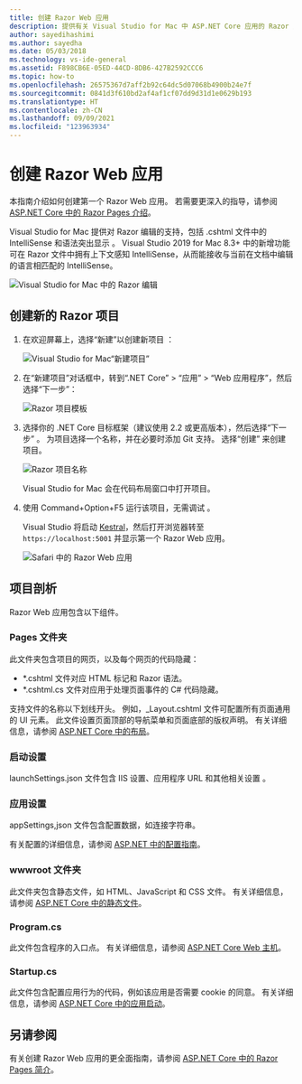 ```yaml
---
title: 创建 Razor Web 应用
description: 提供有关 Visual Studio for Mac 中 ASP.NET Core 应用的 Razor 支持的信息。
author: sayedihashimi
ms.author: sayedha
ms.date: 05/03/2018
ms.technology: vs-ide-general
ms.assetid: F898CB6E-05ED-44CD-8DB6-427B2592CCC6
ms.topic: how-to
ms.openlocfilehash: 26575367d7aff2b92c64dc5d07068b4900b24e7f
ms.sourcegitcommit: 0841d3f610bd2af4af1cf07dd9d31d1e0629b193
ms.translationtype: HT
ms.contentlocale: zh-CN
ms.lasthandoff: 09/09/2021
ms.locfileid: "123963934"
---
```

# <a name="create-razor-web-apps"></a>创建 Razor Web 应用

本指南介绍如何创建第一个 Razor Web 应用。 若需要更深入的指导，请参阅 [ASP.NET Core 中的 Razor Pages 介绍](/aspnet/core/razor-pages/index)。

Visual Studio for Mac 提供对 Razor 编辑的支持，包括 .cshtml 文件中的 IntelliSense 和语法突出显示  。 Visual Studio 2019 for Mac 8.3+ 中的新增功能可在 Razor 文件中拥有上下文感知 IntelliSense，从而能接收与当前在文档中编辑的语言相匹配的 IntelliSense。

![Visual Studio for Mac 中的 Razor 编辑](media/razor-2019.png)

## <a name="creating-a-new-razor-project"></a>创建新的 Razor 项目

1. 在欢迎屏幕上，选择“新建”以创建新项目  ：

   ![Visual Studio for Mac“新建项目”](media/razor-new.png)
1. 在“新建项目”对话框中，转到“.NET Core” > “应用” > “Web 应用程序”，然后选择“下一步”：

   ![Razor 项目模板](media/razor-new-project1.png)
1. 选择你的 .NET Core 目标框架（建议使用 2.2 或更高版本），然后选择“下一步”  。 为项目选择一个名称，并在必要时添加 Git 支持。 选择“创建”  来创建项目。

   ![Razor 项目名称](media/razor-new-project2.png)

   Visual Studio for Mac 会在代码布局窗口中打开项目。
1. 使用 Command+Option+F5 运行该项目，无需调试  。

   Visual Studio 将启动 [Kestral](/aspnet/core/fundamentals/servers/kestrel)，然后打开浏览器转至 `https://localhost:5001` 并显示第一个 Razor Web 应用。

   ![Safari 中的 Razor Web 应用](media/razor-webapp.png)

## <a name="project-anatomy"></a>项目剖析

Razor Web 应用包含以下组件。

### <a name="pages-folder"></a>Pages 文件夹

此文件夹包含项目的网页，以及每个网页的代码隐藏：
- \*.cshtml 文件对应 HTML 标记和 Razor 语法。
- \*.cshtml.cs 文件对应用于处理页面事件的 C# 代码隐藏。

支持文件的名称以下划线开头。 例如，\_Layout.cshtml 文件可配置所有页面通用的 UI 元素。 此文件设置页面顶部的导航菜单和页面底部的版权声明。 有关详细信息，请参阅 [ASP.NET Core 中的布局](/aspnet/core/mvc/views/layout)。

### <a name="launch-settings"></a>启动设置

launchSettings.json 文件包含 IIS 设置、应用程序 URL 和其他相关设置  。

### <a name="app-settings"></a>应用设置

appSettings,json 文件包含配置数据，如连接字符串。

有关配置的详细信息，请参阅 [ASP.NET 中的配置指南](/aspnet/core/fundamentals/configuration/index)。

### <a name="wwwroot-folder"></a>wwwroot 文件夹

此文件夹包含静态文件，如 HTML、JavaScript 和 CSS 文件。 有关详细信息，请参阅 [ASP.NET Core 中的静态文件](/aspnet/core/fundamentals/static-files)。

### <a name="programcs"></a>Program.cs

此文件包含程序的入口点。 有关详细信息，请参阅 [ASP.NET Core Web 主机](/aspnet/core/fundamentals/host/web-host)。

### <a name="startupcs"></a>Startup.cs

此文件包含配置应用行为的代码，例如该应用是否需要 cookie 的同意。 有关详细信息，请参阅 [ASP.NET Core 中的应用启动](/aspnet/core/fundamentals/startup)。

## <a name="see-also"></a>另请参阅

有关创建 Razor Web 应用的更全面指南，请参阅 [ASP.NET Core 中的 Razor Pages 简介](/aspnet/core/razor-pages/index)。

